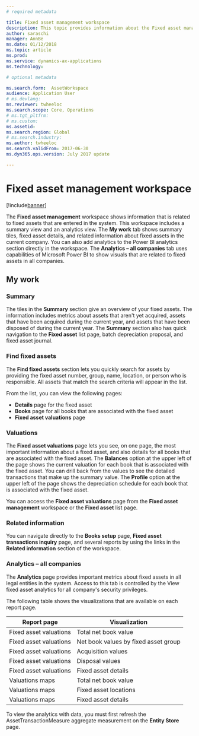 ```yaml
---
# required metadata

title: Fixed asset management workspace
description: This topic provides information about the Fixed asset management workspace. This workspace shows information that is related to the fixed assets that are entered in the system. It includes a summary view and an analytics view.
author: saraschi
manager: AnnBe
ms.date: 01/12/2018
ms.topic: article
ms.prod: 
ms.service: dynamics-ax-applications
ms.technology: 

# optional metadata

ms.search.form:  AssetWorkspace
audience: Application User
# ms.devlang: 
ms.reviewer: twheeloc
ms.search.scope: Core, Operations
# ms.tgt_pltfrm: 
# ms.custom: 
ms.assetid: 
ms.search.region: Global
# ms.search.industry: 
ms.author: twheeloc
ms.search.validFrom: 2017-06-30
ms.dyn365.ops.version: July 2017 update

---
```


# Fixed asset management workspace

[!include[banner](../includes/banner.md)]

The **Fixed asset management** workspace shows information that is related to fixed assets that are entered in the system. This workspace includes a summary view and an analytics view. The **My work** tab shows summary tiles, fixed asset details, and related information about fixed assets in the current company. You can also add analytics to the Power BI analytics section directly in the workspace. The **Analytics – all companies** tab uses capabilities of Microsoft Power BI to show visuals that are related to fixed assets in all companies.

## My work

### Summary

The tiles in the **Summary** section give an overview of your fixed assets. The information includes metrics about assets that aren't yet acquired, assets that have been acquired during the current year, and assets that have been disposed of during the current year. The **Summary** section also has quick navigation to the **Fixed asset** list page, batch depreciation proposal, and fixed asset journal.

### Find fixed assets

The **Find fixed assets** section lets you quickly search for assets by providing the fixed asset number, group, name, location, or person who is responsible. All assets that match the search criteria will appear in the list.

From the list, you can view the following pages:

 - **Details** page for the fixed asset
 - **Books** page for all books that are associated with the fixed asset
 - **Fixed asset valuations** page

### Valuations

The **Fixed asset valuations** page lets you see, on one page, the most important information about a fixed asset, and also details for all books that are associated with the fixed asset. The **Balances** option at the upper left of the page shows the current valuation for each book that is associated with the fixed asset. You can drill back from the values to see the detailed transactions that make up the summary value. The **Profile** option at the upper left of the page shows the depreciation schedule for each book that is associated with the fixed asset.

You can access the **Fixed asset valuations** page from the **Fixed asset management** workspace or the **Fixed asset** list page.

### Related information

You can navigate directly to the **Books setup** page, **Fixed asset transactions inquiry** page, and several reports by using the links in the **Related information** section of the workspace.

### Analytics – all companies

The **Analytics** page provides important metrics about fixed assets in all legal entities in the system. Access to this tab is controlled by the View fixed asset analytics for all company's security privileges.

The following table shows the visualizations that are available on each report page.

| Report page            | Visualization        |
|------------------------|----------------------|
| Fixed asset valuations | Total net book value |
| Fixed asset valuations | Net book values by fixed asset group |
| Fixed asset valuations | Acquisition values |
| Fixed asset valuations | Disposal values |
| Fixed asset valuations | Fixed asset details |
| Valuations maps        | Total net book value |
| Valuations maps        | Fixed asset locations |
| Valuations maps        | Fixed asset details |

To view the analytics with data, you must first refresh the AssetTransactionMeasure aggregate measurement on the **Entity Store** page.

